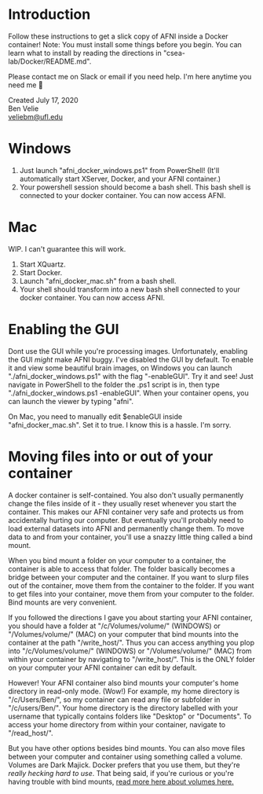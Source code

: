 # Introduction
Follow these instructions to get a slick copy of AFNI inside a Docker container! Note: You must install some things before you begin. You can learn what to install by reading the directions in "csea-lab/Docker/README.md".

Please contact me on Slack or email if you need help. I'm here anytime you need me 🙂

Created July 17, 2020  
Ben Velie  
veliebm@ufl.edu

# Windows
1) Just launch "afni_docker_windows.ps1" from PowerShell! (It'll automatically start XServer, Docker, and your AFNI container.)
2) Your powershell session should become a bash shell. This bash shell is connected to your docker container. You can now access AFNI.

# Mac
WIP. I can't guarantee this will work.
1) Start XQuartz.
2) Start Docker.
3) Launch "afni_docker_mac.sh" from a bash shell.
4) Your shell should transform into a new bash shell connected to your docker container. You can now access AFNI.

# Enabling the GUI

Dont use the GUI while you're processing images. Unfortunately, enabling the GUI *might* make AFNI buggy. I've disabled the GUI by default. To enable it and view some beautiful brain images, on Windows you can launch "./afni_docker_windows.ps1" with the flag "-enableGUI". Try it and see! Just navigate in PowerShell to the folder the .ps1 script is in, then type "./afni_docker_windows.ps1 -enableGUI". When your container opens, you can launch the viewer by typing "afni".

On Mac, you need to manually edit $enableGUI inside "afni_docker_mac.sh". Set it to true. I know this is a hassle. I'm sorry.

# Moving files into or out of your container
A docker container is self-contained. You also don't usually permanently change the files inside of it - they usually reset whenever you start the container. This makes our AFNI container very safe and protects us from accidentally hurting our computer. But eventually you'll probably need to load external datasets into AFNI and permanently change them. To move data to and from your container, you'll use a snazzy little thing called a bind mount.

When you bind mount a folder on your computer to a container, the container is able to access that folder. The folder basically becomes a bridge between your computer and the container. If you want to slurp files out of the container, move them from the container to the folder. If you want to get files into your container, move them from your computer to the folder. Bind mounts are very convenient.

If you followed the directions I gave you about starting your AFNI container, you should have a folder at "/c/Volumes/volume/" (WINDOWS) or "/Volumes/volume/" (MAC) on your computer that bind mounts into the container at the path "/write_host/". Thus you can access anything you plop into "/c/Volumes/volume/" (WINDOWS) or "/Volumes/volume/" (MAC) from within your container by navigating to "/write_host/". This is the ONLY folder on your computer your AFNI container can edit by default.

However! Your AFNI container also bind mounts your computer's home directory in read-only mode. (Wow!) For example, my home directory is "/c/Users/Ben/", so my container can read any file or subfolder in "/c/users/Ben/". Your home directory is the directory labelled with your username that typically contains folders like "Desktop" or "Documents". To access your home directory from within your container, navigate to "/read_host/".

But you have other options besides bind mounts. You can also move files between your computer and container using something called a volume. Volumes are Dark Majick. Docker prefers that you use them, but they're *really hecking hard to use*. That being said, if you're curious or you're having trouble with bind mounts, [read more here about volumes here.](https://docs.docker.com/storage/volumes/)
